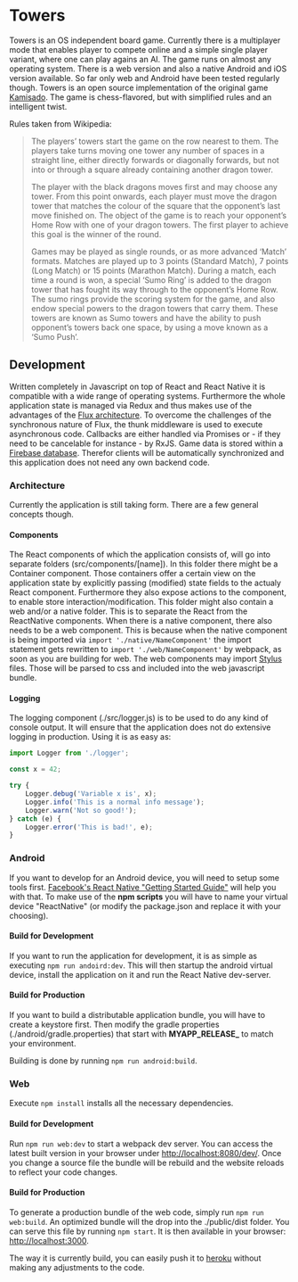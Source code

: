 # Towers
Towers is an OS independent board game. Currently there is a multiplayer mode that enables player to compete online and a simple single player variant, where one can play agains an AI. The game runs on almost any operating system. There is a web version and also a native Android and iOS version available. So far only web and Android have been tested regularly though. Towers is an open source implementation of the original game [Kamisado](https://en.wikipedia.org/wiki/Kamisado). The game is chess-flavored, but with simplified rules and an intelligent twist.

Rules taken from Wikipedia:
> The players’ towers start the game on the row nearest to them. The players take turns moving one tower any number of spaces in a straight line, either directly forwards or diagonally forwards, but not into or through a square already containing another dragon tower.
>
>The player with the black dragons moves first and may choose any tower. From this point onwards, each player must move the dragon tower that matches the colour of the square that the opponent’s last move finished on. The object of the game is to reach your opponent’s Home Row with one of your dragon towers. The first player to achieve this goal is the winner of the round.
>
>Games may be played as single rounds, or as more advanced ‘Match’ formats. Matches are played up to 3 points (Standard Match), 7 points (Long Match) or 15 points (Marathon Match). During a match, each time a round is won, a special ‘Sumo Ring’ is added to the dragon tower that has fought its way through to the opponent’s Home Row. The sumo rings provide the scoring system for the game, and also endow special powers to the dragon towers that carry them. These towers are known as Sumo towers and have the ability to push opponent’s towers back one space, by using a move known as a ‘Sumo Push’.

## Development
Written completely in Javascript on top of React and React Native it is compatible with a wide range of operating systems. Furthermore the whole application state is managed via Redux and thus makes use of the advantages of the [Flux architecture](https://facebook.github.io/flux/docs/in-depth-overview.html#content). To overcome the challenges of the synchronous nature of Flux, the thunk middleware is used to execute asynchronous code. Callbacks are either handled via Promises or - if they need to be cancelable for instance - by RxJS. Game data is stored within a [Firebase database](https://firebase.google.com/docs/database/). Therefor clients will be automatically synchronized and this application does not need any own backend code.

### Architecture
Currently the application is still taking form. There are a few general concepts though.

#### Components
The React components of which the application consists of, will go into separate folders (src/components/[name]). In this folder there might be a Container component. Those containers offer a certain view on the application state by explicitly passing (modified) state fields to the actualy React component. Furthermore they also expose actions to the component, to enable store interaction/modification. This folder might also contain a web and/or a native folder. This is to separate the React from the ReactNative components. When there is a native component, there also needs to be a web component. This is because when the native component is being imported via ```import './native/NameComponent'``` the import statement gets rewritten to ```import './web/NameComponent'``` by webpack, as soon as you are building for web. The web components may import [Stylus](http://stylus-lang.com/) files. Those will be parsed to css and included into the web javascript bundle.

#### Logging
The logging component (./src/logger.js) is to be used to do any kind of console output. It will ensure that the application does not do extensive logging in production. Using it is as easy as:
```javascript
import Logger from './logger';

const x = 42;

try {
    Logger.debug('Variable x is', x);
    Logger.info('This is a normal info message');
    Logger.warn('Not so good!');
} catch (e) {
    Logger.error('This is bad!', e);
}
```

### Android
If you want to develop for an Android device, you will need to setup some tools first. [Facebook's React Native "Getting Started Guide"](https://facebook.github.io/react-native/docs/getting-started.html) will help you with that. To make use of the **npm scripts** you will have to name your virtual device "ReactNative" (or modify the package.json and replace it with your choosing).

#### Build for Development
If you want to run the application for development, it is as simple as executing ```npm run andoird:dev```. This will then startup the android virtual device, install the application on it and run the React Native dev-server.

#### Build for Production
If you want to build a distributable application bundle, you will have to create a keystore first. Then modify the gradle properties (./android/gradle.properties) that start with **MYAPP_RELEASE_** to match your environment.

Building is done by running ```npm run android:build```.

### Web
Execute ```npm install``` installs all the necessary dependencies.

#### Build for Development
Run ```npm run web:dev``` to start a webpack dev server. You can access the latest built version in your browser under [http://localhost:8080/dev/](http://localhost:8080/dev/). Once you change a source file the bundle will be rebuild and the website reloads to reflect your code changes.

#### Build for Production
To generate a production bundle of the web code, simply run ```npm run web:build```. An optimized bundle will the drop into the ./public/dist folder. You can serve this file by running ```npm start```. It is then available in your browser: [http://localhost:3000](http://localhost:3000).

The way it is currently build, you can easily push it to [heroku](http://www.heroku.com) without making any adjustments to the code.